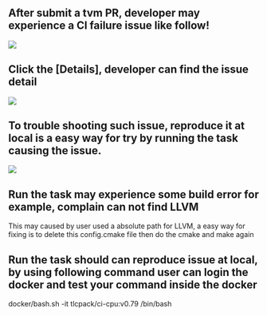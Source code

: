 ## After submit a tvm PR, developer may experience a CI failure issue like follow!

  ![](https://user-images.githubusercontent.com/2281489/147400370-54634b26-0bed-4b29-94f1-7c5b704fd8ea.png)
  
## Click the [Details], developer can find the issue detail

![](https://user-images.githubusercontent.com/2281489/147400464-222018fa-bfe9-472b-84a2-31e1e98558f3.png)

## To trouble shooting such issue, reproduce it at local is a easy way for try by running the task causing the issue.

![](https://user-images.githubusercontent.com/2281489/147400507-cfa5c664-fd56-418a-b241-1c223740e240.png)

## Run the task may experience some build error for example, complain can not find LLVM

This may caused by user used a absolute path for LLVM,  a easy way for fixing is to delete this config.cmake file then do the cmake and make again

## Run the task should can reproduce issue at local, by using following command user can login the docker and test your command inside the docker

docker/bash.sh -it tlcpack/ci-cpu:v0.79 /bin/bash
  
  



